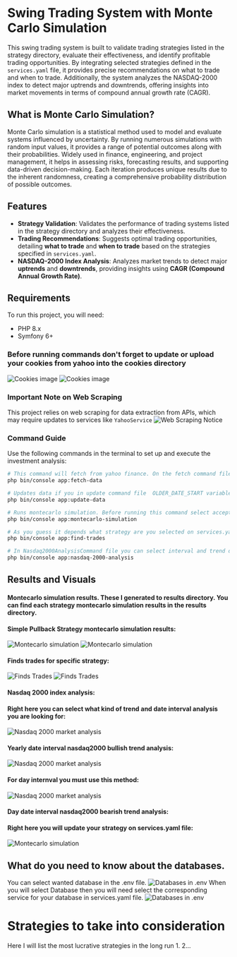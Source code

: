 # Swing Trading System with Monte Carlo Simulation

This swing trading system is built to validate trading strategies listed in the strategy directory, evaluate their effectiveness, and identify profitable trading opportunities. By integrating selected strategies defined in the ```services.yaml``` file, it provides precise recommendations on what to trade and when to trade. Additionally, the system analyzes the NASDAQ-2000 index to detect major uptrends and downtrends, offering insights into market movements in terms of compound annual growth rate (CAGR).

## What is Monte Carlo Simulation?

Monte Carlo simulation is a statistical method used to model and evaluate systems influenced by uncertainty. By running numerous simulations with random input values, it provides a range of potential outcomes along with their probabilities. Widely used in finance, engineering, and project management, it helps in assessing risks, forecasting results, and supporting data-driven decision-making. Each iteration produces unique results due to the inherent randomness, creating a comprehensive probability distribution of possible outcomes.

## Features

- **Strategy Validation**: Validates the performance of trading systems listed in the strategy directory and analyzes their effectiveness.  
- **Trading Recommendations**: Suggests optimal trading opportunities, detailing **what to trade** and **when to trade** based on the strategies specified in `services.yaml`.  
- **NASDAQ-2000 Index Analysis**: Analyzes market trends to detect major **uptrends** and **downtrends**, providing insights using **CAGR (Compound Annual Growth Rate)**.



## Requirements

To run this project, you will need:

- PHP 8.x
- Symfony 6+

### Before running commands don't forget to update or upload your cookies from yahoo into the cookies directory
![Cookies image](https://s3.amazonaws.com/i.snag.gy/v6crYR.jpg)
![Cookies image](https://s3.amazonaws.com/i.snag.gy/pM8PKG.jpg)


### Important Note on Web Scraping
This project relies on web scraping for data extraction from APIs, which may require updates to services like `YahooService`
![Web Scraping Notice](https://s3.amazonaws.com/i.snag.gy/3VIF1U.jpg)

### Command Guide

Use the following commands in the terminal to set up and execute the investment analysis:

```bash
# This command will fetch from yahoo finance. On the fetch command file you can select the starting year. But i recommend leave everything as it is.
php bin/console app:fetch-data

# Updates data if you in update command file  OLDER_DATE_START variable will assign to the most recent year. Because then the system will update that data to the most current much faster. Additionaly you can change OLDER_DATE_START variable to the 2012 and then the system will add older information of candlesticks but it will not update to the most current date because then request would take too long.
php bin/console app:update-data

# Runs montecarlo simulation. Before running this command select acceptable for you startegy in the services.yaml file.
php bin/console app:montecarlo-simulation

# As you guess it depends what strategy are you selected on services.yaml file and then find acceptable trades for you. One thing to mention if you will want to apply this to the real world example then I'm recommend to rund this command before nasdaq market closes because most of the strategies focuses on close prices as entry point.
php bin/console app:find-trades

# In Nasdaq2000AnalysisCommand file you can select interval and trend direction in order to find out at which dates market performed unsually. You can get top rated dates interval by trend affectiveness. Look at the visuals.
php bin/console app:nasdaq-2000-analysis

```

## Results and Visuals

#### Montecarlo simulation results. These I generated to results directory. You can find each strategy montecarlo simulation results in the results directory. 
#### Simple Pullback Strategy montecarlo simulation results: 
![Montecarlo simulation](https://s3.amazonaws.com/i.snag.gy/By3Nit.jpg)
![Montecarlo simulation](https://s3.amazonaws.com/i.snag.gy/h5ibX9.jpg)
#### Finds trades for specific strategy:
![Finds Trades](https://s3.amazonaws.com/i.snag.gy/7MPoA8.jpg)
![Finds Trades](https://s3.amazonaws.com/i.snag.gy/hDOaP0.jpg)
#### Nasdaq 2000 index analysis:
#### Right here you can select what kind of trend and date interval analysis you are looking for:
![Nasdaq 2000 market analysis](https://s3.amazonaws.com/i.snag.gy/fEqpDz.jpg)
#### Yearly date interval nasdaq2000 bullish trend analysis:
![Nasdaq 2000 market analysis](https://s3.amazonaws.com/i.snag.gy/zt2SHe.jpg)
#### For day internval you must use this method: 
![Nasdaq 2000 market analysis](https://s3.amazonaws.com/i.snag.gy/nv6rQS.jpg)

#### Day date interval nasdaq2000 bearish trend analysis: 

#### Right here you will update your strategy on services.yaml file:
![Montecarlo simulation](https://s3.amazonaws.com/i.snag.gy/esjmoq.jpg)



## What do you need to know about the databases.
You can select wanted database in the .env file.
![Databases in .env](https://s3.amazonaws.com/i.snag.gy/sCIlKX.jpg)
When you will select Database then you will need select the corresponding service for your database in services.yaml file.
![Databases in .env](https://s3.amazonaws.com/i.snag.gy/5XL8dh.jpg)

# Strategies to take into consideration
Here I will list the most lucrative strategies in the long run
1. 
2...